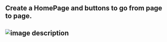 ## Create a HomePage and buttons to go from page to page.
## ![image description](screenshots/path_to_screenshot_file.png)
